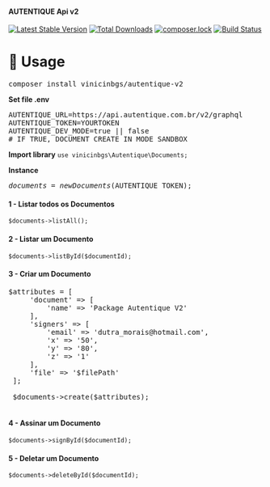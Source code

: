 #### <span style="text-align: center">AUTENTIQUE Api v2</span>
[![Latest Stable Version](https://poser.pugx.org/vinicinbgs/autentique-v2/v/stable)](https://packagist.org/packages/vinicinbgs/autentique-v2)
[![Total Downloads](https://poser.pugx.org/vinicinbgs/autentique-v2/downloads)](https://packagist.org/packages/vinicinbgs/autentique-v2)
[![composer.lock](https://poser.pugx.org/vinicinbgs/autentique-v2/composerlock)](https://packagist.org/packages/vinicinbgs/autentique-v2)
[![Build Status](https://travis-ci.org/vinicinbgs/autentique-v2.svg?branch=master)](https://travis-ci.org/vinicinbgs/autentique-v2)
# 🚀 Usage
<pre>composer install vinicinbgs/autentique-v2</pre>

**Set file .env**
<pre>
AUTENTIQUE_URL=https://api.autentique.com.br/v2/graphql
AUTENTIQUE_TOKEN=YOURTOKEN
AUTENTIQUE_DEV_MODE=true || false
# IF TRUE, DOCUMENT CREATE IN MODE SANDBOX
</pre>

**Import library** `use vinicinbgs\Autentique\Documents;`

**Instance** <pre>$documents = new Documents($AUTENTIQUE_TOKEN);</pre>

#### 1 - Listar todos os Documentos
`$documents->listAll();`

#### 2 - Listar um Documento
`$documents->listById($documentId);`

#### 3 - Criar um Documento
<pre>$attributes = [
     'document' => [
         'name' => 'Package Autentique V2'
     ],
     'signers' => [
         'email' => 'dutra_morais@hotmail.com',
         'x' => '50',
         'y' => '80',
         'z' => '1'
     ],
     'file' => '$filePath'
 ];
 
 $documents->create($attributes);
 </pre>

#### 4 - Assinar um Documento
`$documents->signById($documentId);`

#### 5 - Deletar um Documento
`$documents->deleteById($documentId);`